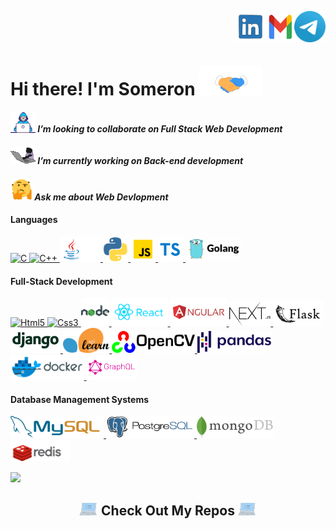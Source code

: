 <!--
    Title: Welcome Page of Somerongit
    Author: Someron Bakuli 
    <a href="https://drive.google.com/file/d/1LtHQYnXEHqOYFhBWzAntJGGbbR6AvXy5/view?usp=sharing" target="blank"><img align="center" src="https://raw.githubusercontent.com/somerongit/somerongit/main/img/cv.png" alt="Resume" height="50" width="50" /></a>
-->


<p align="right">
<a href="https://linkedin.com/in/someronbakuli/" target="blank"><img align="center" src="https://raw.githubusercontent.com/somerongit/somerongit/main/img/LINKEDIN.gif" alt="LinkesIn Profile" height="50" width="50" /></a><a href="mailto:someron.bakuli05@gmail.com" target="blank"><img align="center" src="https://raw.githubusercontent.com/somerongit/somerongit/main/img/1mail.gif" alt="Direct Mail" height="45" width="45" /></a><a href="https://t.me/SBakuli" target="blank"><img align="center" src="https://raw.githubusercontent.com/somerongit/somerongit/main/img/telegram.gif" alt="Telegram" height="50" width="50" /></a>
</p>

<p align="left">
<h1>Hi there! I'm Someron <a href="https://gist.github.com/somerongit"><img src="https://raw.githubusercontent.com/somerongit/somerongit/main/img/Handshake.gif" width="100"></a>
</h1>
</p>

#### <a href="https://gist.github.com/somerongit"><img alt="Unable to load GIF" src="https://raw.githubusercontent.com/somerongit/somerongit/main/img/1Developer.gif" width="40px"></a> <em>I’m looking to collaborate on Full Stack Web Development </em>
#### <a href="https://gist.github.com/somerongit"><img alt="Unable to load GIF" src="https://raw.githubusercontent.com/somerongit/somerongit/main/img/1cat.gif" width="40px"></a> <em>I’m currently working on Back-end development</em>
#### <a href="https://gist.github.com/somerongit"><img alt="Unable to load GIF" src="https://raw.githubusercontent.com/somerongit/somerongit/main/img/1QuestionFace.gif" width="35px" /></a> <em>Ask me about Web Devlopment</em>


#### Languages

[ <img height="40" title="C"             alt="C"          src="https://img.icons8.com/color/100/000000/c-programming.svg"       /> ](https://isocpp.org/)
[ <img height="40" title="C++"           alt="C++"        src="https://img.icons8.com/color/100/000000/c-plus-plus-logo.svg"    /> ](https://isocpp.org/)
[ <img height="40" title="Java"          alt="Java"       src="https://raw.githubusercontent.com/somerongit/somerongit/main/img/java.gif"/> ](https://www.oracle.com/java/technologies/)
[ <img height="40" title="Python3"       alt="Python3"    src="https://raw.githubusercontent.com/somerongit/somerongit/main/img/py.gif"              /> ](https://www.python.org/)
[ <img height="40" title="JavaScript"    alt="JavaScript" src="https://raw.githubusercontent.com/somerongit/somerongit/main/img/js.svg"          /> ](https://www.javascript.com/)
[ <img height="40" title="TypeScript" alt="TypeScript"  src="https://raw.githubusercontent.com/somerongit/somerongit/main/img/ts.png"                /> ](https://www.typescriptlang.org/)
[ <img height="40" title="Go" alt="Go Lang"  src="https://raw.githubusercontent.com/somerongit/somerongit/main/img/go.jpeg"                /> ](https://go.dev/)

#### Full-Stack Development

[ <img height="40" title="HTML5"     alt="Html5"     src="https://img.icons8.com/color/100/000000/html-5.svg"                    /> ](https://developer.mozilla.org/en-US/docs/Web/Guide/HTML/HTML5)
[ <img height="40" title="CSS3"      alt="Css3"      src="https://img.icons8.com/color/100/000000/css3.svg"                      /> ](https://developer.mozilla.org/en-US/docs/Archive/CSS3)
[ <img height="45" title="NodeJS"    alt="NodeJS"    src="https://raw.githubusercontent.com/somerongit/somerongit/main/img/node.svg"                    /> ](https://nodejs.org/)
[ <img height="45" title="ReactJS"   alt="ReactJS"   src="https://raw.githubusercontent.com/somerongit/somerongit/main/img/react.svg"            /> ](https://reactjs.org/)
[ <img height="45" title="AngularJS" alt="AngularJS" src="https://raw.githubusercontent.com/somerongit/somerongit/main/img/angular.svg"            /> ](https://angularjs.org/)
[ <img height="40" title="NextJs"     alt="NextJs"     src="https://raw.githubusercontent.com/somerongit/somerongit/main/img/nextJs.png"                /> ](https://nextjs.org/)
[ <img height="40" title="Flask"     alt="Flask"     src="https://raw.githubusercontent.com/somerongit/somerongit/main/img/flask.svg"    /> ](https://palletsprojects.com/p/flask/)
[ <img height="40" title="Django"    alt="Django"    src="https://raw.githubusercontent.com/somerongit/somerongit/main/img/django.svg"/> ](https://www.djangoproject.com/)
[ <img height="40" title="SkLearn"     alt="SkLearn"     src="https://raw.githubusercontent.com/somerongit/somerongit/main/img/scikit.svg"    /> ](https://scikit-learn.org/stable/)
[ <img height="35" title="OpenCv"     alt="OpenCv"     src="https://raw.githubusercontent.com/somerongit/somerongit/main/img/opencv.svg"    /> ](https://opencv.org/)
[ <img height="35" title="Pandas"     alt="Pandas"     src="https://raw.githubusercontent.com/somerongit/somerongit/main/img/pandas.svg"    /> ](https://pandas.pydata.org/)
[ <img height="40" title="Docker"     alt="Docker"     src="https://raw.githubusercontent.com/somerongit/somerongit/main/img/docker.svg"    /> ](https://www.docker.com/)
[ <img height="40" title="GraphQL"    alt="GraphQL"    src="https://raw.githubusercontent.com/somerongit/somerongit/main/img/garphql.png"   /> ](https://graphql.org/)

#### Database Management Systems

[ <img height="35" title="MySQL"      alt="MySQL"      src="https://raw.githubusercontent.com/somerongit/somerongit/main/img/mysql.svg"     /> ](https://www.mysql.com/)
[ <img height="35" title="PostgreSQL" alt="PostgreSQL" src="https://raw.githubusercontent.com/somerongit/somerongit/main/img/postgresql.svg"/> ](https://www.postgresql.org/)
[ <img height="35" title="MongoDB"    alt="MongoDB"    src="https://raw.githubusercontent.com/somerongit/somerongit/main/img/mongodb.svg"   /> ](https://www.mongodb.com/)
[ <img height="35" title="Redis"    alt=""    src="https://raw.githubusercontent.com/somerongit/somerongit/main/img/redis.png"   /> ](https://redis.io/)


<!--
<div align="center">


<p align="center">
  <a href="https://gist.github.com/somerongit"><img alt="Unable to load Stats" src="https://github-readme-streak-stats.herokuapp.com/?user=somerongit"></a>
</p>
</div>
    

    
<p >
<a href="https://gist.github.com/somerongit"><img alt="Unable to load Stats" src="https://github-readme-stats.vercel.app/api?username=somerongit&count_private=true&show_icons=true&border_color=fff" width="46%"></a><a href="https://gist.github.com/somerongit"><img alt="Unable to load Stats" src="https://github-readme-stats.vercel.app/api/top-langs/?username=somerongit&hide=jupyter%20notebook,html,css,scss&layout=compact&langs_count=5&border_color=fff" ></a>
</p>
</div>
  -->
<img width="1" src="https://profile-counter.glitch.me/somerongit/count.svg"/>
  
<h2  align="center"><a href="https://gist.github.com/somerongit"><img src = "https://raw.githubusercontent.com/somerongit/somerongit/main/img/1laptop.gif" width = 30px></a> Check Out My Repos <a href="https://gist.github.com/somerongit"><img src = "https://raw.githubusercontent.com/somerongit/somerongit/main/img/1laptop.gif" width = 30px></a> </h2>

  
<!--
    Title: Welcome Page of Somerongit
    Author: Someron Bakuli 
-->
